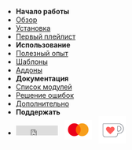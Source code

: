 - **Начало работы**
- [Обзор](/)
- [Установка](/install.md)
- [Первый плейлист](/first-playlist.md)
- **Использование**
- [Полезный опыт](/best-practices.md)
- [Шаблоны](/template.md)
- [Аддоны](/addon.md)
- **Документация**
- [Список модулей](/reference/index.md)
- [Решение ошибок](/errors.md)
- [Дополнительно](/guide.md)
- **Поддержать**
- <div style="display: flex; flex-direction: row; align-items: center;"><iframe src="https://ghbtns.com/github-btn.html?user=chimildic&repo=goofy&type=star&count=true" frameborder="0" scrolling="0" width="85" height="20" title="GitHub"></iframe> <a style="margin: 0 1.0em; padding: 0;" href="https://yoomoney.ru/to/410014208620686" target="_blank"><img style="margin: 0;" src="img/sp-mc.png" width="55" /></a> <a style="margin: 0; padding: 0;" href="https://ko-fi.com/chimildic" target="_blank"><img style="margin: 0;" src="img/sp-kf.png" width="55" /></a></div>
